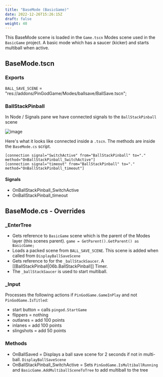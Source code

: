 ```yaml
---
title: "BaseMode (BasicGame)"
date: 2022-12-26T15:26:15Z
draft: false
weight: 40
---
```


This BaseMode scene is loaded in the `Game.tscn` Modes scene used in the `BasicGame` project. A basic mode which has a saucer (kicker) and starts multiball when active.

## BaseMode.tscn

### Exports

`BALL_SAVE_SCENE` = "res://addons/PinGodGame/Modes/ballsave/BallSave.tscn";

### BallStackPinball

In Node / Signals pane we have connected signals to the `BallStackPinball` scene

![image](../../images/basemode_signals.jpg)

Here's what it looks like connected inside a `.tscn`. The methods are inside the `BaseMode.cs` script.

```
[connection signal="SwitchActive" from="BallStackPinball" to="." method="OnBallStackPinball_SwitchActive"]
[connection signal="timeout" from="BallStackPinball" to="." method="OnBallStackPinball_timeout"]
```

#### Signals

- OnBallStackPinball_SwitchActive
- OnBallStackPinball_timeout

## BaseMode.cs - Overrides

### _EnterTree

- Gets reference to `BasicGame` scene which is the parent of the Modes layer (this scenes parent). `game = GetParent().GetParent() as BasicGame;`
- Loads a packed scene from `BALL_SAVE_SCENE`. This scene is added when called from `DisplayBallSaveScene`
- Gets reference to for the `_ballStackSaucer`. A [[BallStackPinball|06b.BallStackPinball]] Timer. 
- The `_ballStackSaucer` is used to start multiball.

### _Input

Processes the following actions if `PinGodGame.GameInPlay` and not `PinGodGame.IsTitled`:

- start button	= calls `pingod.StartGame`
- flippers		= nothing
- outlanes		= add 100 points
- inlanes		= add 100 points
- slingshots	= add 50 points

### Methods

- OnBallSaved = Displays a ball save scene for 2 seconds if not in multi-ball. `DisplayBallSaveScene`
- OnBallStackPinball_SwitchActive = Sets `PinGodGame.IsMultiballRunning` and  `BasicGame.AddMultiballSceneToTree` to add multiball to the tree
